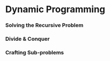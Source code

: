 # Dynamic Programming

### Solving the Recursive Problem

### Divide & Conquer

### Crafting Sub-problems